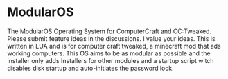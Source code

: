 # ModularOS
The ModularOS Operating System for ComputerCraft and CC:Tweaked. 
Please submit feature ideas in the discussions. I value your ideas.
This is written in LUA and is for computer craft tweaked, a minecraft mod that ads working computers. This OS aims to be as modular as possible and the installer only adds Installers for other modules and a startup script witch disables disk startup and auto-initiates the password lock.
